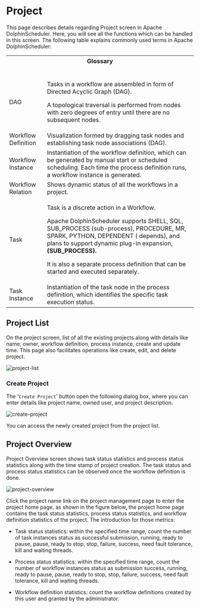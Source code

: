 # Project

This page describes details regarding Project screen in Apache DolphinScheduler. Here, you will see all the functions which can be handled in this screen. The following table explains commonly used terms in Apache DolphinScheduler:

<table class="wrapped confluenceTable"><colgroup><col><col></colgroup><tbody><tr><th colspan="2" class="confluenceTh">Glossary<br><br></th></tr><tr><td class="confluenceTd">DAG</td><td class="confluenceTd"><p>Tasks in a workflow are assembled in form of Directed Acyclic Graph (DAG).</p><p>A topological traversal is performed from nodes with zero degrees of entry until there are no subsequent nodes.&nbsp;</p></td></tr><tr><td class="confluenceTd">Workflow Definition</td><td class="confluenceTd">Visualization formed by dragging task nodes and establishing task node associations (DAG).</td></tr><tr><td colspan="1" class="confluenceTd">Workflow Instance</td><td colspan="1" class="confluenceTd">Instantiation of the workflow definition, which can be generated by manual start or scheduled scheduling. Each time the process definition runs, a workflow instance is generated.</td></tr><tr><td colspan="1" class="confluenceTd">Workflow Relation</td><td colspan="1" class="confluenceTd">Shows dynamic status of all the workflows in a project.</td></tr><tr><td class="confluenceTd">Task&nbsp;</td><td class="confluenceTd"><p>Task is a discrete action in a Workflow.</p><p>Apache DolphinScheduler supports SHELL, SQL, SUB_PROCESS (sub-process), PROCEDURE, MR, SPARK, PYTHON, DEPENDENT ( depends), and plans to support dynamic plug-in expansion, <strong>(SUB_PROCESS).</strong></p><p>It is also a separate process definition that can be started and executed separately.</p></td></tr><tr><td colspan="1" class="confluenceTd">Task Instance</td><td colspan="1" class="confluenceTd">Instantiation of the task node in the process definition, which identifies the specific task execution status.</td></tr></tbody></table>

Project List
------------

On the project screen, list of all the existing projects along with details like name, owner, workflow definition, process instance, create and update time. This page also facilitates operations like create, edit, and delete project.

![project-list](/img/new_ui/dev/project/project-list.png)

### Create Project

The '``Create Project``' button open the following dialog box, where you can enter details like project name, owned user, and project description.

![create-project](/img/new_ui/dev/project/create-project.png)

You can access the newly created project from the project list.

Project Overview
----------------

Project Overview screen shows task status statistics and process status statistics along with the time stamp of project creation. The task status and process status statistics can be observed once the workflow definition is done.

![project-overview](/img/new_ui/dev/project/project-overview.png)

Click the project name link on the project management page to enter the project home page, as shown in the figure below, the project home page contains the task status statistics, process status statistics, and workflow definition statistics of the project. The introduction for those metrics:

*   Task status statistics: within the specified time range, count the number of task instances status as successful submission, running, ready to pause, pause, ready to stop, stop, failure, success, need fault tolerance, kill and waiting threads.
    
*   Process status statistics: within the specified time range, count the number of workflow instances status as submission success, running, ready to pause, pause, ready to stop, stop, failure, success, need fault tolerance, kill and waiting threads.
    
*   Workflow definition statistics: count the workflow definitions created by this user and granted by the administrator.
